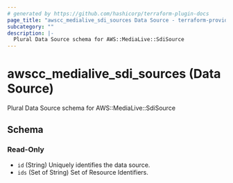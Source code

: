 ```yaml
---
# generated by https://github.com/hashicorp/terraform-plugin-docs
page_title: "awscc_medialive_sdi_sources Data Source - terraform-provider-awscc"
subcategory: ""
description: |-
  Plural Data Source schema for AWS::MediaLive::SdiSource
---
```


# awscc_medialive_sdi_sources (Data Source)

Plural Data Source schema for AWS::MediaLive::SdiSource



<!-- schema generated by tfplugindocs -->
## Schema

### Read-Only

- `id` (String) Uniquely identifies the data source.
- `ids` (Set of String) Set of Resource Identifiers.
